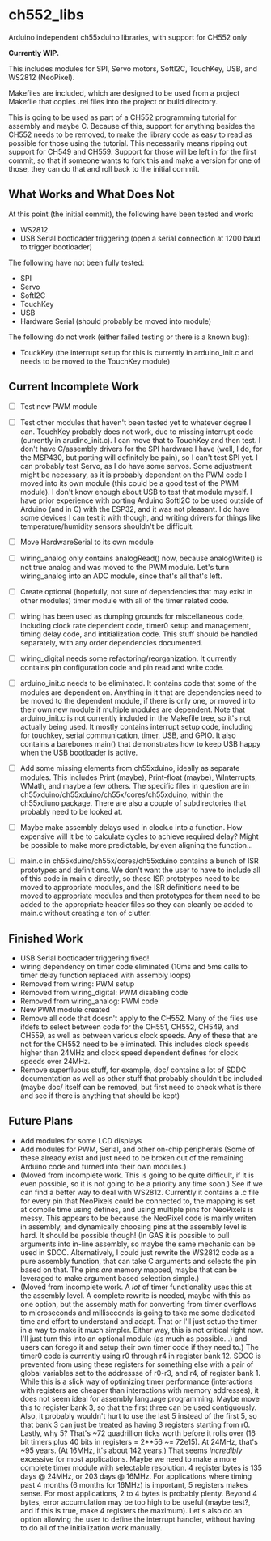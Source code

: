 # ch552_libs
Arduino independent ch55xduino libraries, with support for CH552 only

**Currently WIP.**

This includes modules for SPI, Servo motors, SoftI2C, TouchKey, USB, and WS2812 (NeoPixel).

Makefiles are included, which are designed to be used from a project Makefile that copies .rel files into the project or build directory.

This is going to be used as part of a CH552 programming tutorial for assembly and maybe C.  Because of this, support for anything besides the CH552 needs to be removed, to make the library code as easy to read as possible for those using the tutorial.  This necessarily means ripping out support for CH549 and CH559.  Support for those will be left in for the first commit, so that if someone wants to fork this and make a version for one of those, they can do that and roll back to the initial commit.

## What Works and What Does Not

At this point (the initial commit), the following have been tested and work:
- WS2812
- USB Serial bootloader triggering (open a serial connection at 1200 baud to trigger bootloader)

The following have not been fully tested:
- SPI
- Servo
- SoftI2C
- TouchKey
- USB
- Hardware Serial (should probably be moved into module)

The following do not work (either failed testing or there is a known bug):
- TouckKey (the interrupt setup for this is currently in arduino_init.c and needs to be moved to the TouchKey module)


## Current Incomplete Work
- [ ] Test new PWM module
- [ ] Test other modules that haven't been tested yet to whatever degree I can.  TouchKey probably does not work, due to missing interrupt code (currently in arudino_init.c).  I can move that to TouchKey and then test.  I don't have C/assembly drivers for the SPI hardware I have (well, I do, for the MSP430, but porting will definitely be pain), so I can't test SPI yet.  I can probably test Servo, as I do have some servos.  Some adjustment might be necessary, as it is probably dependent on the PWM code I moved into its own module (this could be a good test of the PWM module).  I don't know enough about USB to test that module myself.  I have prior experience with porting Arduino SoftI2C to be used outside of Arduino (and in C) with the ESP32, and it was not pleasant.  I do have some devices I can test it with though, and writing drivers for things like temperature/humidity sensors shouldn't be difficult.
- [ ] Move HardwareSerial to its own module
- [ ] wiring_analog only contains analogRead() now, because analogWrite() is not true analog and was moved to the PWM module.  Let's turn wiring_analog into an ADC module, since that's all that's left.
- [ ] Create optional (hopefully, not sure of dependencies that may exist in other modules) timer module with all of the timer related code.
- [ ] wiring has been used as dumping grounds for miscellaneous code, including clock rate dependent code, timer0 setup and management, timing delay code, and intitialization code.  This stuff should be handled separately, with any order dependencies documented.
- [ ] wiring_digital needs some refactoring/reorganization.  It currently contains pin configuration code and pin read and write code.
- [ ] arduino_init.c needs to be eliminated.  It contains code that some of the modules are dependent on.  Anything in it that are dependencies need to be moved to the dependent module, if there is only one, or moved into their own new module if multiple modules are dependent.  Note that arduino_init.c is not currently included in the Makefile tree, so it's not actually being used.  It mostly contains interrupt setup code, including for touchkey, serial communication, timer, USB, and GPIO.  It also contains a barebones main() that demonstrates how to keep USB happy when the USB bootloader is active.
- [ ] Add some missing elements from ch55xduino, ideally as separate modules.  This includes Print (maybe), Print-float (maybe), WInterrupts, WMath, and maybe a few others.  The specific files in question are in ch55xduino/ch55xduino/ch55x/cores/ch55xduino, within the ch55xdiuno package.  There are also a couple of subdirectories that probably need to be looked at.
- [ ] Maybe make assembly delays used in clock.c into a function.  How expensive will it be to calculate cycles to achieve required delay?  Might be possible to make more predictable, by even aligning the function...
- [ ] main.c in ch55xduino/ch55x/cores/ch55xduino contains a bunch of ISR prototypes and definitions.  We don't want the user to have to include all of this code in main.c directly, so these ISR prototypes need to be moved to appropriate modules, and the ISR definitions need to be moved to appropriate modules and then prototypes for them need to be added to the appropriate header files so they can cleanly be added to main.c without creating a ton of clutter.


## Finished Work
- USB Serial bootloader triggering fixed!
- wiring dependency on timer code eliminated (10ms and 5ms calls to timer delay function replaced with assembly loops)
- Removed from wiring: PWM setup
- Removed from wiring_digital: PWM disabling code
- Removed from wiring_analog: PWM code
- New PWM module created
- Remove all code that doesn't apply to the CH552.  Many of the files use ifdefs to select between code for the CH551, CH552, CH549, and CH559, as well as between various clock speeds.  Any of these that are not for the CH552 need to be eliminated.  This includes clock speeds higher than 24MHz and clock speed dependent defines for clock speeds over 24MHz.
- Remove superfluous stuff, for example, doc/ contains a lot of SDDC documentation as well as other stuff that probably shouldn't be included (maybe doc/ itself can be removed, but first need to check what is there and see if there is anything that should be kept)


## Future Plans
- Add modules for some LCD displays
- Add modules for PWM, Serial, and other on-chip peripherals (Some of these already exist and just need to be broken out of the remaining Arduino code and turned into their own modules.)
- (Moved from incomplete work.  This is going to be quite difficult, if it is even possible, so it is not going to be a priority any time soon.) See if we can find a better way to deal with WS2812.  Currently it contains a .c file for every pin that NeoPixels could be connected to, the mapping is set at compile time using defines, and using multiple pins for NeoPixels is messy.  This appears to be because the NeoPixel code is mainly writen in assembly, and dynamically choosing pins at the assembly level is hard.  It should be possible though!  (In GAS it is possible to pull arguments into in-line assembly, so maybe the same mechanic can be used in SDCC.  Alternatively, I could just rewrite the WS2812 code as a pure assembly function, that can take C arguments and selects the pin based on that.  The pins _are_ memory mapped, maybe that can be leveraged to make argument based selection simple.)
- (Moved from incomplete work.  A _lot_ of timer functionality uses this at the assembly level.  A complete rewrite is needed, maybe with this as one option, but the assembly math for converting from timer overflows to microseconds and milliseconds is going to take me some dedicated time and effort to understand and adapt.  That or I'll just setup the timer in a way to make it much simpler.  Either way, this is not critical right now.  I'll just turn this into an optional module (as much as possible...) and users can forego it and setup their own timer code if they need to.) The timer0 code is currently using r0 through r4 in register bank 12.  SDCC is prevented from using these registers for something else with a pair of global variables set to the addressse of r0-r3, and r4, of register bank 1.  While this is a slick way of optimizing timer performance (interactions with registers are cheaper than interactions with memory addresses), it does not seem ideal for assembly language programming.  Maybe move this to register bank 3, so that the first three can be used contiguously.  Also, it probably wouldn't hurt to use the last 5 instead of the first 5, so that bank 3 can just be treated as having 3 registers starting from r0.  Lastly, why 5?  That's ~72 quadrillion ticks worth before it rolls over (16 bit timers plus 40 bits in registers = 2**56 ~= 72e15).  At 24MHz, that's ~95 years.  (At 16MHz, it's about 142 years.)  That seems _incredibly_ excessive for most applications.  Maybe we need to make a more complete timer module with selectable resolution.  4 register bytes is 135 days @ 24MHz, or 203 days @ 16MHz.  For applications where timing past 4 months (6 months for 16MHz) is important, 5 registers makes sense.  For most applications, 2 to 4 bytes is probably plenty.  Beyond 4 bytes, error accumulation may be too high to be useful (maybe test?, and if this is true, make 4 registers the maximum).  Let's also do an option allowing the user to define the interrupt handler, without having to do all of the initialization work manually.
